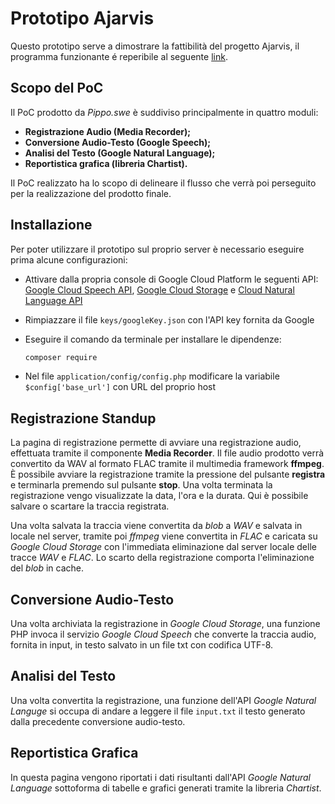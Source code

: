# Prototipo Ajarvis

Questo prototipo serve a dimostrare la fattibilità del progetto Ajarvis, il programma funzionante é reperibile al seguente [link](https://35.198.80.139/prototipo/).

## Scopo del PoC

Il PoC prodotto da *Pippo.swe* è suddiviso principalmente in quattro moduli:
* **Registrazione Audio (Media Recorder);**
* **Conversione Audio-Testo (Google Speech);**
* **Analisi del Testo (Google Natural Language);**
* **Reportistica grafica (libreria Chartist).**

Il PoC realizzato ha lo scopo di delineare il flusso che verrà poi perseguito per la realizzazione del prodotto finale.

## Installazione

Per poter utilizzare il prototipo sul proprio server è necessario eseguire prima alcune configurazioni:

* Attivare dalla propria console di Google Cloud Platform le seguenti API: [Google Cloud Speech API](https://cloud.google.com/speech/), [Google Cloud Storage](https://cloud.google.com/storage/) e [Cloud Natural Language API](https://cloud.google.com/natural-language/)

- Rimpiazzare il file `keys/googleKey.json` con l'API key fornita da Google

- Eseguire il comando da terminale per installare le dipendenze:

  ```bash
  composer require
  ```

- Nel file `application/config/config.php` modificare la variabile `$config['base_url']` con URL del proprio host

## Registrazione Standup

La pagina di registrazione permette di avviare una registrazione audio, effettuata tramite il componente **Media Recorder**.
Il file audio prodotto verrà convertito da WAV al formato FLAC tramite il multimedia framework **ffmpeg**.
È possibile avviare la registrazione tramite la pressione del pulsante **registra** e terminarla premendo sul pulsante **stop**. Una volta terminata la registrazione vengo visualizzate la data, l'ora e la durata. Qui è possibile salvare o scartare la traccia registrata.

Una volta salvata la traccia viene convertita da *blob* a *WAV* e salvata in locale nel server, tramite poi *ffmpeg* viene convertita in *FLAC* e caricata su *Google Cloud Storage* con l'immediata eliminazione dal server locale delle tracce *WAV* e *FLAC*. Lo scarto della registrazione comporta l'eliminazione del *blob* in cache.

## Conversione Audio-Testo

Una volta archiviata la registrazione in *Google Cloud Storage*, una funzione PHP invoca il servizio *Google Cloud Speech* che converte la traccia audio, fornita in input, in testo salvato in un file txt con codifica UTF-8.

## Analisi del Testo

Una volta convertita la registrazione, una funzione dell'API *Google Natural Languge* si occupa di andare a leggere il file `input.txt` il testo generato dalla precedente conversione audio-testo.

## Reportistica Grafica

In questa pagina vengono riportati i dati risultanti dall'API *Google Natural Language* sottoforma di tabelle e grafici generati tramite la libreria *Chartist*.
